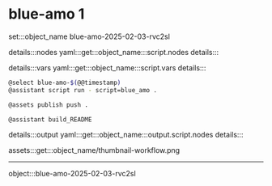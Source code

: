 # blue-amo 1

set:::object_name blue-amo-2025-02-03-rvc2sl

details:::nodes
yaml:::get:::object_name:::script.nodes
details:::

details:::vars
yaml:::get:::object_name:::script.vars
details:::

```bash
@select blue-amo-$(@@timestamp)
@assistant script run - script=blue_amo .

@assets publish push .

@assistant build_README
```

details:::output
yaml:::get:::object_name:::output.script.nodes
details:::

assets:::get:::object_name/thumbnail-workflow.png

---

object:::blue-amo-2025-02-03-rvc2sl